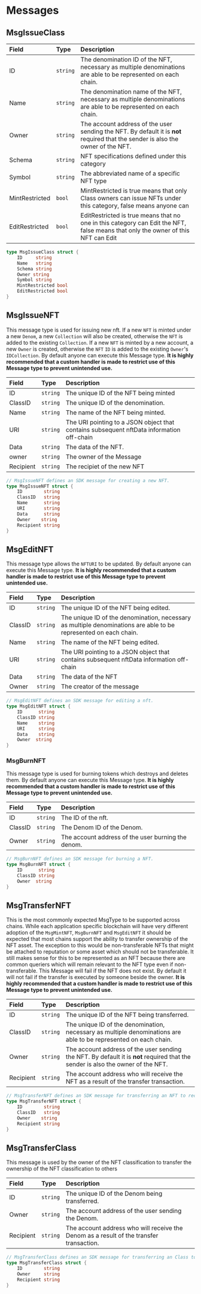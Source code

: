 <!--
order: 2
-->

# Messages

## MsgIssueClass

| **Field** | **Type** | **Description**                                                                                                                  |
| :-------- | :------- | :------------------------------------------------------------------------------------------------------------------------------- |
| ID      | `string`     | The denomination ID of the NFT, necessary as multiple denominations are able to be represented on each chain.                    |
| Name      | `string` | The denomination name of the NFT, necessary as multiple denominations are able to be represented on each chain.                  |
| Owner    | `string` | The account address of the user sending the NFT. By default it is __not__ required that the sender is also the owner of the NFT. |
| Schema    | `string` | NFT specifications defined under this category                                                                                   |
| Symbol    | `string` | The abbreviated name of a specific NFT type                                                                                 |
| MintRestricted    | `bool` | MintRestricted is true means that only Class owners can issue NFTs under this category, false means anyone can         |                                                                        |
| EditRestricted    | `bool` | EditRestricted is true means that no one in this category can Edit the NFT, false means that only the owner of this NFT can Edit   |                                                                             |

```go
type MsgIssueClass struct {
    ID     string
    Name   string
    Schema string
    Owner string
    Symbol string
    MintRestricted bool
    EditRestricted bool
}
```

## MsgIssueNFT

This message type is used for issuing new nft. If a new `NFT` is minted under a new `Denom`, a new `Collection` will also be created, otherwise the `NFT` is added to the existing `Collection`. If a new `NFT` is minted by a new account, a new `Owner` is created, otherwise the `NFT` `ID` is added to the existing `Owner`'s `IDCollection`. By default anyone can execute this Message type. **It is highly recommended that a custom handler is made to restrict use of this Message type to prevent unintended use.**

| **Field** | **Type** | **Description**                                                                            |
| :-------- | :------- | :----------------------------------------------------------------------------------------- |
| ID        | `string` | The unique ID of the NFT being minted                                                      |
| ClassID   | `string` | The unique ID of the denomination.                                                         |
| Name      | `string` | The name of the NFT being minted.                                                          |
| URI       | `string` | The URI pointing to a JSON object that contains subsequent nftData information off-chain |
| Data      | `string` | The data of the NFT.                                                                       |
| owner    | `string` | The owner of the Message                                                                  |
| Recipient | `string` | The recipiet of the new NFT                                                                |

```go
// MsgIssueNFT defines an SDK message for creating a new NFT.
type MsgIssueNFT struct {
    ID        string
    ClassID   string
    Name      string
    URI       string
    Data      string
    Owner    string
    Recipient string
}
```


## MsgEditNFT

This message type allows the `NFTURI` to be updated. By default anyone can execute this Message type. **It is highly recommended that a custom handler is made to restrict use of this Message type to prevent unintended use.**

| **Field** | **Type** | **Description**                                                                                                  |
| :-------- | :------- | :--------------------------------------------------------------------------------------------------------------- |
| ID        | `string` | The unique ID of the NFT being edited.                                                                           |
| ClassID   | `string` | The unique ID of the denomination, necessary as multiple denominations are able to be represented on each chain. |
| Name      | `string` | The name of the NFT being edited.                                                                                |
| URI       | `string` | The URI pointing to a JSON object that contains subsequent nftData information off-chain                       |
| Data      | `string` | The data of the NFT                                                                                              |
| Owner    | `string` | The creator of the message                                                                                       |

```go
// MsgEditNFT defines an SDK message for editing a nft.
type MsgEditNFT struct {
    ID      string
    ClassID string
    Name    string
    URI     string
    Data    string
    Owner  string
}
```


### MsgBurnNFT

This message type is used for burning tokens which destroys and deletes them. By default anyone can execute this Message type. **It is highly recommended that a custom handler is made to restrict use of this Message type to prevent unintended use.**

| **Field** | **Type** | **Description**                                    |
| :-------- | :------- | :------------------------------------------------- |
| ID        | `string` | The ID of the nft.                                 |
| ClassID   | `string` | The Denom ID of the Denom.                         |
| Owner     | `string` | The account address of the user burning the denom. |

```go
// MsgBurnNFT defines an SDK message for burning a NFT.
type MsgBurnNFT struct {
    ID      string
    ClassID string
    Owner  string
}
```

## MsgTransferNFT

This is the most commonly expected MsgType to be supported across chains. While each application specific blockchain will have very different adoption of the `MsgMintNFT`, `MsgBurnNFT` and `MsgEditNFT` it should be expected that most chains support the ability to transfer ownership of the NFT asset. The exception to this would be non-transferable NFTs that might be attached to reputation or some asset which should not be transferable. It still makes sense for this to be represented as an NFT because there are common queriers which will remain relevant to the NFT type even if non-transferable. This Message will fail if the NFT does not exist. By default it will not fail if the transfer is executed by someone beside the owner. **It is highly recommended that a custom handler is made to restrict use of this Message type to prevent unintended use.**

| **Field** | **Type** | **Description**                                                                                                                  |
| :-------- | :------- | :------------------------------------------------------------------------------------------------------------------------------- |
| ID        | `string` | The unique ID of the NFT being transferred.                                                                                      |
| ClassID   | `string` | The unique ID of the denomination, necessary as multiple denominations are able to be represented on each chain.                 |
| Owner    | `string` | The account address of the user sending the NFT. By default it is __not__ required that the sender is also the owner of the NFT. |
| Recipient | `string` | The account address who will receive the NFT as a result of the transfer transaction.                                            |

```go
// MsgTransferNFT defines an SDK message for transferring an NFT to recipient.
type MsgTransferNFT struct {
    ID        string
    ClassID   string
    Owner    string
    Recipient string
}
```





## MsgTransferClass
This message is used by the owner of the NFT classification to transfer the ownership of the NFT classification to others

| **Field** | **Type** | **Description**                                                                                                                  |
| :-------- | :------- | :------------------------------------------------------------------------------------------------------------------------------- |
| ID        | `string` | The unique ID of the Denom being transferred.                                                                                      | 
| Owner     | `string` | The account address of the user sending the Denom. |
| Recipient | `string` | The account address who will receive the Denom as a result of the transfer transaction.                                            |

```go
// MsgTransferClass defines an SDK message for transferring an Class to recipient.
type MsgTransferClass struct {
    ID        string
    Owner     string
    Recipient string
}
```